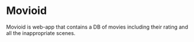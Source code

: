 # Movioid
Movioid is web-app that contains a DB of movies including their rating and all the inappropriate scenes. 
